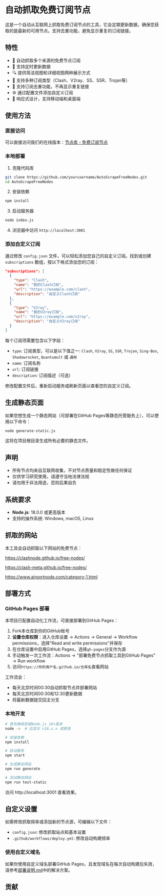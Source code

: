 # 自动抓取免费订阅节点

这是一个自动从互联网上抓取免费订阅节点的工具，它会定期更新数据，确保您获取的是最新的可用节点。支持去重功能，避免显示重复的订阅链接。

## 特性

- 🚀 自动抓取多个来源的免费节点订阅
- 🔄 支持定时更新数据
- 🔍 提供简洁视图和详细视图两种展示方式
- 🧰 支持多种订阅类型（Clash、V2ray、SS、SSR、Trojan等）
- 🔄 支持订阅去重功能，不再显示重复链接
- ⚙️ 通过配置文件添加自定义订阅
- 📱 响应式设计，支持移动端和桌面端

## 使用方法

### 直接访问

可以直接访问我们的在线版本：[节点库 - 免费订阅节点](https://your-website-url.com)

### 本地部署

1. 克隆代码库
```bash
git clone https://github.com/yourusername/AutoScrapeFreeNodes.git
cd AutoScrapeFreeNodes
```

2. 安装依赖
```bash
npm install
```

3. 启动服务器
```bash
node index.js
```

4. 浏览器中访问 `http://localhost:3001`

### 添加自定义订阅

通过修改 `config.json` 文件，可以轻松添加您自己的自定义订阅。找到或创建 `subscriptions` 数组，按以下格式添加您的订阅：

```json
"subscriptions": [
  {
    "type": "Clash",
    "name": "我的Clash订阅",
    "url": "https://example.com/clash",
    "description": "自定义Clash订阅"
  },
  {
    "type": "V2ray",
    "name": "我的V2ray订阅",
    "url": "https://example.com/v2ray",
    "description": "自定义V2ray订阅"
  }
]
```

每个订阅项需要包含以下字段：
- `type`: 订阅类型，可以是以下值之一: `Clash`, `V2ray`, `SS`, `SSR`, `Trojan`, `Sing-Box`, `Shadowrocket`, `Quantumult` 或 `通用`
- `name`: 订阅名称
- `url`: 订阅链接
- `description`: 订阅描述（可选）

修改配置文件后，重新启动服务或刷新页面以查看您的自定义订阅。

## 生成静态页面

如果您想生成一个静态网站（可部署在GitHub Pages等静态托管服务上），可以使用以下命令：

```bash
node generate-static.js
```

这将在项目根目录生成所有必要的静态文件。

## 声明

- 所有节点均来自互联网收集，不对节点质量和稳定性做任何保证
- 仅供学习研究使用，请遵守当地法律法规
- 请勿用于非法用途，否则后果自负

## 系统要求

- **Node.js**: 18.0.0 或更高版本
- 支持的操作系统: Windows, macOS, Linux

## 抓取的网站

本工具会自动抓取以下网站的免费节点：

https://clashnode.github.io/free-nodes/

https://clash-meta.github.io/free-nodes/

https://www.airportnode.com/category-1.html

## 部署方式

### GitHub Pages 部署

本项目已配置自动化工作流，可直接部署到GitHub Pages：

1. Fork本仓库到你的GitHub账号
2. **设置仓库权限**：进入仓库设置 → Actions → General → Workflow permissions，选择"Read and write permissions"并保存
3. 在仓库设置中启用GitHub Pages，选择`gh-pages`分支作为源
4. 手动触发一次工作流：Actions → "部署免费节点抓取工具到GitHub Pages" → Run workflow
5. 访问`https://你的用户名.github.io/仓库名`查看网站

工作流会：
- 每天北京时间00:30自动抓取节点并部署网站
- 每天北京时间00:30和12:30更新数据
- 将最新数据提交回主分支

### 本地开发

```bash
# 首先确保安装Node.js 18+版本
node -v  # 应显示 v18.x.x 或更高

# 安装依赖
npm install

# 启动服务
npm start

# 生成静态网站
npm run generate

# 测试静态网站
npm run test-static
```

访问 http://localhost:3001 查看效果。

## 自定义设置

如需修改抓取频率或添加新的节点源，可编辑以下文件：

- `config.json`: 修改抓取站点和基本设置
- `.github/workflows/deploy.yml`: 修改自动构建频率

### 使用自定义域名

如果你使用自定义域名部署GitHub Pages，且发现域名在每次自动构建后失效，请参考[部署说明.md](部署说明.md#解决自定义域名被覆盖问题)中的解决方案。

## 贡献
